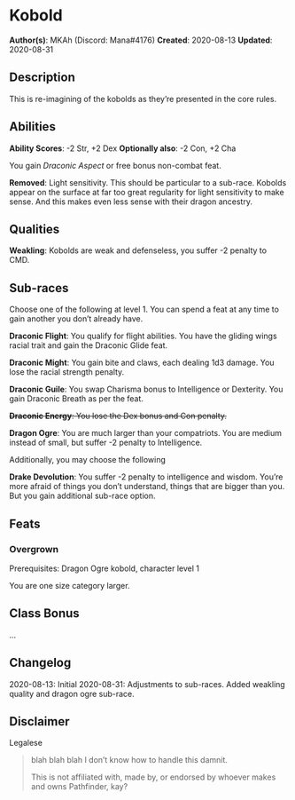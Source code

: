 # Kobold

**Author(s)**: MKAh (Discord: Mana#4176)
**Created**: 2020-08-13
**Updated**: 2020-08-31

## Description

This is re-imagining of the kobolds as they’re presented in the core rules.

## Abilities

**Ability Scores**: -2 Str, +2 Dex
**Optionally also**: -2 Con, +2 Cha

You gain *Draconic Aspect* or free bonus non-combat feat.

**Removed**: Light sensitivity. This should be particular to a sub-race. Kobolds appear on the surface at far too great regularity for light sensitivity to make sense. And this makes even less sense with their dragon ancestry.

## Qualities

**Weakling**: Kobolds are weak and defenseless, you suffer -2 penalty to CMD.

## Sub-races

Choose one of the following at level 1. You can spend a feat at any time to gain another you don’t already have.

**Draconic Flight**: You qualify for flight abilities. You have the gliding wings racial trait and gain the Draconic Glide feat.

**Draconic Might**: You gain bite and claws, each dealing 1d3 damage. You lose the racial strength penalty.

**Draconic Guile**: You swap Charisma bonus to Intelligence or Dexterity. You gain Draconic Breath as per the feat.

~~**Draconic Energy**: You lose the Dex bonus and Con penalty.~~

**Dragon Ogre**: You are much larger than your compatriots. You are medium instead of small, but suffer -2 penalty to Intelligence.

Additionally, you may choose the following

**Drake Devolution**: You suffer -2 penalty to intelligence and wisdom. You’re more afraid of things you don’t understand, things that are bigger than you. But you gain additional sub-race option.

## Feats

### Overgrown

Prerequisites: Dragon Ogre kobold, character level 1

You are one size category larger.

## Class Bonus

...

## Changelog

2020-08-13: Initial
2020-08-31: Adjustments to sub-races. Added weakling quality and dragon ogre sub-race.

## Disclaimer

Legalese

> blah blah blah I don’t know how to handle this damnit.
>
> This is not affiliated with, made by, or endorsed by whoever makes and owns Pathfinder, kay?